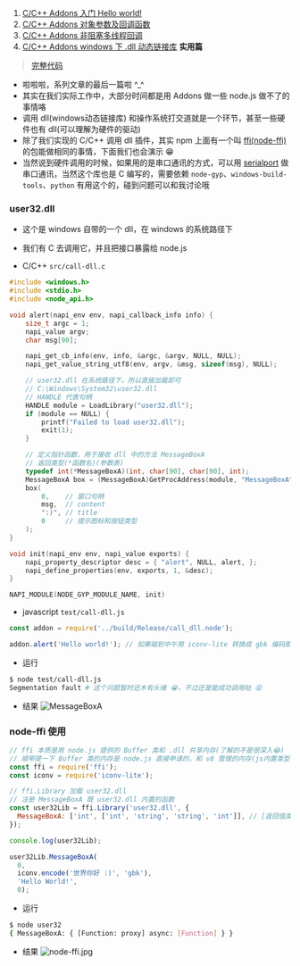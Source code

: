 1. [C/C++ Addons 入门 Hello world!](https://www.jianshu.com/p/6b0d60672e04)
2. [C/C++ Addons 对象参数及回调函数](https://www.jianshu.com/p/210ab7c53732)
3. [C/C++ Addons 非阻塞多线程回调](https://www.jianshu.com/p/7dacbc9aa8f7)
4. [C/C++ Addons windows 下 .dll 动态链接库](https://www.jianshu.com/p/384bed7faf1c) **实用篇**

> [完整代码](https://github.com/caoxiemeihao/node-addons-learn)

- 啦啦啦，系列文章的最后一篇啦 ^_^
- 其实在我们实际工作中，大部分时间都是用 Addons 做一些 node.js 做不了的事情咯
- 调用 dll(windows动态链接库) 和操作系统打交道就是一个环节，甚至一些硬件也有 dll(可以理解为硬件的驱动)
- 除了我们实现的 C/C++ 调用 dll 插件，其实 npm 上面有一个叫 [ffi(node-ffi)](https://www.npmjs.com/package/ffi) 的包能做相同的事情，下面我们也会演示 😁
- 当然说到硬件调用的时候，如果用的是串口通讯的方式，可以用 [serialport](https://www.npmjs.com/package/serialport) 做串口通讯，当然这个库也是 C 编写的，需要依赖 `node-gyp`、`windows-build-tools`、`python` 有用这个的，碰到问题可以和我讨论哦

### user32.dll

- 这个是 windows 自带的一个 dll，在 windows 的系统路径下
- 我们有 C 去调用它，并且把接口暴露给 node.js

- C/C++ `src/call-dll.c`
```c
#include <windows.h>
#include <stdio.h>
#include <node_api.h>

void alert(napi_env env, napi_callback_info info) {
	size_t argc = 1;
	napi_value argv;
	char msg[90];

	napi_get_cb_info(env, info, &argc, &argv, NULL, NULL);
	napi_get_value_string_utf8(env, argv, &msg, sizeof(msg), NULL);

	// user32.dll 在系统路径下，所以直接加载即可
	// C:\Windows\System32\user32.dll
	// HANDLE 代表句柄
	HANDLE module = LoadLibrary("user32.dll");
	if (module == NULL) {
		printf("Failed to load user32.dll");
		exit(1);
	}

	// 定义指针函数，用于接收 dll 中的方法 MessageBoxA
	// 返回类型(*函数名)(参数表)
	typedef int(*MessageBoxA)(int, char[90], char[90], int);
	MessageBoxA box = (MessageBoxA)GetProcAddress(module, "MessageBoxA");
	box(
		0,    // 窗口句柄
		msg,  // content
		":)", // title
		0     // 提示图标和按钮类型
	);
}

void init(napi_env env, napi_value exports) {
	napi_property_descriptor desc = { "alert", NULL, alert, };
	napi_define_properties(env, exports, 1, &desc);
}

NAPI_MODULE(NODE_GYP_MODULE_NAME, init)
```

- javascript `test/call-dll.js`
```js
const addon = require('../build/Release/call_dll.node');

addon.alert('Hello world!'); // 如果碰到中午用 iconv-lite 转换成 gbk 编码即可
```

- 运行
```bash
$ node test/call-dll.js
Segmentation fault # 这个问题暂时还木有头绪 😭，不过还是能成功调用哒 😝
```

- 结果
![MessageBoxA](https://upload-images.jianshu.io/upload_images/6263326-cba299a3c32889f5.jpg?imageMogr2/auto-orient/strip%7CimageView2/2/w/1240)

### node-ffi 使用

```js
// ffi 本质是用 node.js 提供的 Buffer 类和 .dll 共享内存(了解的不是很深入😂)
// 顺带提一下 Buffer 类的内存是 node.js 直接申请的，和 v8 管理的内存(js内置类型)不是在一起的 - 参考深入浅出 node.js
const ffi = require('ffi');
const iconv = require('iconv-lite');

// ffi.Library 加载 user32.dll
// 注册 MessageBoxA 既 user32.dll 内置的函数
const user32Lib = ffi.Library('user32.dll', {
  MessageBoxA: ['int', ['int', 'string', 'string', 'int']], // [返回值类型, [arg1, arg2, arg3, arg4]]
});

console.log(user32Lib);

user32Lib.MessageBoxA(
  0,
  iconv.encode('世界你好 :)', 'gbk'),
  'Hello World!',
  0);
```
- 运行
```bash
$ node user32
{ MessageBoxA: { [Function: proxy] async: [Function] } }
```

- 结果
![node-ffi.jpg](https://upload-images.jianshu.io/upload_images/6263326-3c2b000b1a970f0d.jpg?imageMogr2/auto-orient/strip%7CimageView2/2/w/1240)


